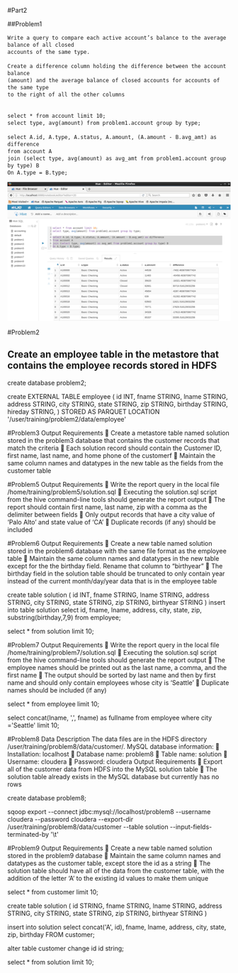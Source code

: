 #Part2

##Problem1
```
Write a query to compare each active account’s balance to the average balance of all closed
accounts of the same type.

Create a difference column holding the difference between the account balance
(amount) and the average balance of closed accounts for accounts of the same type
to the right of all the other columns


select * from account limit 10;
select type, avg(amount) from problem1.account group by type;

select A.id, A.type, A.status, A.amount, (A.amount - B.avg_amt) as difference
from account A 
join (select type, avg(amount) as avg_amt from problem1.account group by type) B
On A.type = B.type;
```
![photo.PNG](https://github.com/nazgoloom/total_test_0719/blob/master/image_p2/problem1.PNG)


#Problem2
## Create an employee table in the metastore that contains the employee records stored in HDFS

create database problem2;

create EXTERNAL TABLE employee
(
   id INT,
   fname   STRING,
   lname   STRING,
   address STRING,
   city    STRING,
   state   STRING,
   zip     STRING,
   birthday  STRING,
   hireday STRING,
 )
  STORED AS PARQUET
  LOCATION '/user/training/problem2/data/employee'
  
  
#Problem3
Output Requirements
 Create a metastore table named solution stored in the problem3 database that
contains the customer records that match the criteria
 Each solution record should contain the Customer ID, first name, last name, and
home phone of the customerf
 Maintain the same column names and datatypes in the new table as the fields from
the customer table


#Problem5
Output Requirements
 Write the report query in the local file /home/training/problem5/solution.sql
 Executing the solution.sql script from the hive command-line tools should generate
the report output
 The report should contain first name, last name, zip with a comma as the delimiter
between fields
 Only output records that have a city value of ‘Palo Alto’ and state value of ‘CA’
 Duplicate records (if any) should be included


#Problem6
Output Requirements
 Create a new table named solution stored in the problem6 database with the same
file format as the employee table
 Maintain the same column names and datatypes in the new table except for the
the birthday field. Rename that column to “birthyear”
 The birthday field in the solution table should be truncated to only contain year
instead of the current month/day/year data that is in the employee table

create table solution
(
	  id       INT,
	  fname  STRING,
	  lname    STRING,
	  address STRING,
	  city     STRING,
	  state   STRING,
	  zip      STRING,
	  birthyear STRING
)
insert into table solution
select id, fname, lname, address, city, state, zip, substring(birthday,7,9)
from employee;

select * from solution limit 10;


#Problem7
Output Requirements
 Write the report query in the local file /home/training/problem7/solution.sql
 Executing the solution.sql script from the hive command-line tools should generate
the report output
 The employee names should be printed out as the last name, a comma, and the
first name
 The output should be sorted by last name and then by first name and should only
contain employees whose city is ‘Seattle’
 Duplicate names should be included (if any)

select * from employee limit 10;

select concat(lname, ',', fname) as fullname from employee 
where city ='Seattle'  limit 10;



#Problem8
Data Description
The data files are in the HDFS directory /user/training/problem8/data/customer/.
MySQL database information:
 Installation: localhost
 Database name: problem8
 Table name: solution
 Username: cloudera
 Password: cloudera
Output Requirements
 Export all of the customer data from HDFS into the MySQL solution table
 The solution table already exists in the MySQL database but currently has no rows

create database problem8;

sqoop export --connect jdbc:mysql://localhost/problem8 --username cloudera --password cloudera --export-dir /user/training/problem8/data/customer --table solution --input-fields-terminated-by '\t'


#Problem9
Output Requirements
 Create a new table named solution stored in the problem9 database
 Maintain the same column names and datatypes as the customer table, except
store the id as a string
 The solution table should have all of the data from the customer table, with the
addition of the letter ‘A’ to the existing id values to make them unique

select * from customer limit 10;

create table solution
(
	  id     STRING,
	  fname  STRING,
	  lname    STRING,
	  address STRING,
	  city     STRING,
	  state   STRING,
	  zip      STRING,
	  birthyear STRING
)

insert into solution
select concat('A', id),
	     fname,
	     lname,
	     address,
	     city,
	     state,
	     zip,
	     birthday
  FROM customer;
  
alter table customer change id id string;

select * from solution limit 10;


 
   

   

